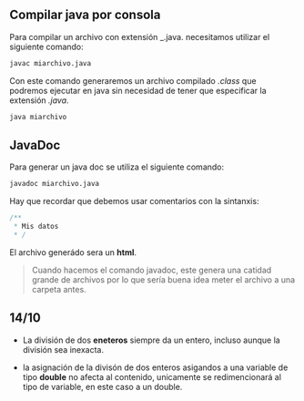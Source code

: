 ## Compilar java por consola

Para compilar un archivo con extensión _.java. necesitamos utilizar el siguiente comando:

```bash
javac miarchivo.java
```
Con este comando generaremos un archivo compilado _.class_ que podremos ejecutar en java sin necesidad de tener que especificar la extensión _.java_.

```bash
java miarchivo
```

## JavaDoc

Para generar un java doc se utiliza el siguiente comando:

``` bash
javadoc miarchivo.java
```

Hay que recordar que debemos usar comentarios con la sintanxis:

```java
/**
 * Mis datos 
 * /
 ```
 El archivo generádo sera un **html**.
> Cuando hacemos el comando javadoc, este genera una catidad grande de archivos por lo que sería buena idea meter el archivo a una carpeta antes.


## 14/10

- La división de dos **eneteros** siempre da un entero, incluso aunque la división sea inexacta.

- la asignación de la divisón de dos enteros asigandos a una variable de tipo **double** no afecta al contenido, unicamente se redimencionará al tipo de variable, en este caso a un double.


